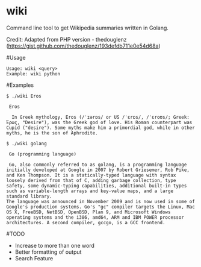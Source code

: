 # wiki
Command line tool to get Wikipedia summaries written in Golang.

Credit: Adapted from PHP version - thedouglenz (https://gist.github.com/thedouglenz/193defdb711e0e54d68a)

#Usage 
```
Usage: wiki <query> 
Example: wiki python
```
#Examples
```
$ ./wiki Eros

 Eros

  In Greek mythology, Eros (/ˈɪərɒs/ or US /ˈɛrɒs/, /ˈɛroʊs/; Greek: Ἔρως, "Desire"), was the Greek god of love. His Roman counterpart was Cupid ("desire"). Some myths make him a primordial god, while in other myths, he is the son of Aphrodite.
```
```
$ ./wiki golang

 Go (programming language)

 Go, also commonly referred to as golang, is a programming language initially developed at Google in 2007 by Robert Griesemer, Rob Pike, and Ken Thompson. It is a statically-typed language with syntax loosely derived from that of C, adding garbage collection, type safety, some dynamic-typing capabilities, additional built-in types such as variable-length arrays and key-value maps, and a large standard library.
The language was announced in November 2009 and is now used in some of Google's production systems. Go's "gc" compiler targets the Linux, Mac OS X, FreeBSD, NetBSD, OpenBSD, Plan 9, and Microsoft Windows operating systems and the i386, amd64, ARM and IBM POWER processor architectures. A second compiler, gccgo, is a GCC frontend.
```
#TODO 
* Increase to more than one word
* Better formatting of output 
* Search Feature 
